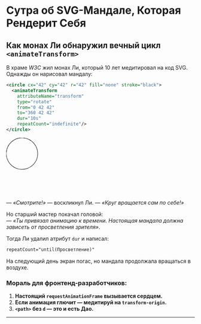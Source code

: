 # Сутра об SVG-Мандале, Которая Рендерит Себя

## **Как монах Ли обнаружил вечный цикл `<animateTransform>`**  

В храме *W3C* жил монах Ли, который 10 лет медитировал на код SVG. Однажды он нарисовал мандалу:  

```xml
<circle cx="42" cy="42" r="42" fill="none" stroke="black">
  <animateTransform 
    attributeName="transform" 
    type="rotate" 
    from="0 42 42" 
    to="360 42 42" 
    dur="10s" 
    repeatCount="indefinite"/>
</circle>
```  

<svg>
<circle cx="42" cy="42" r="42" fill="none" stroke="black">
  <animateTransform
    attributeName="transform"
    type="rotate"
    from="0 42 42"
    to="360 42 42"
    dur="10s" 
    repeatCount="indefinite"/>
</circle>
</svg>


— *«Смотрите!»* — воскликнул Ли. — *«Круг вращается сам по себе!»*  

Но старший мастер покачал головой:  
— *«Ты привязал анимацию к времени. Настоящая мандала должна зависеть от просветления зрителя»*.  

Тогда Ли удалил атрибут `dur` и написал:  

```xml
repeatCount="until(Просветление)"
```  

На следующий день экран погас, но мандала продолжала вращаться в воздухе.  

### **Мораль для фронтенд-разработчиков:**  

1. **Настоящий `requestAnimationFrame` вызывается сердцем.**  
2. **Если анимация глючит — медитируй на `transform-origin`.**  
3. **`<path>` без `d` — это и есть Дао.**  

---

